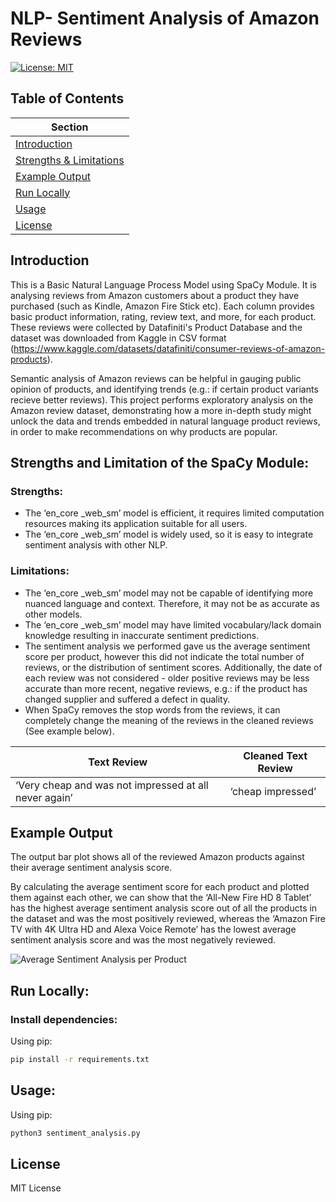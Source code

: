# NLP- Sentiment Analysis of Amazon Reviews

[![License: MIT](https://img.shields.io/badge/License-MIT-yellow.svg)](LICENSE)

## Table of Contents
| Section |
|-------- |
| [Introduction](#Introduction) |
| [Strengths & Limitations](#Strengths-and-Limitation-of-the-SpaCy-Module) |
| [Example Output](#Example-Output) |
| [Run Locally](#Run-Locally) |
| [Usage](#Usage) |
| [License](#License) |

## Introduction
This is a Basic Natural Language Process Model using SpaCy Module. It is analysing reviews from Amazon customers about a product they have purchased (such as Kindle, Amazon Fire Stick etc). Each column provides basic product information, rating, review text, and more, for each product. These reviews were collected by Datafiniti's Product Database and the dataset was downloaded from Kaggle in CSV format (https://www.kaggle.com/datasets/datafiniti/consumer-reviews-of-amazon-products).

Semantic analysis of Amazon reviews can be helpful in gauging public opinion of products, and identifying trends (e.g.: if certain product variants recieve better reviews). This project performs exploratory analysis on the Amazon review dataset, demonstrating how a more in-depth study might unlock the data and trends embedded in natural language product reviews, in order to make recommendations on why products are popular.

## Strengths and Limitation of the SpaCy Module:
### Strengths:
* The ‘en_core _web_sm’ model is efficient, it requires limited computation resources making its application suitable for all users.
* The ‘en_core _web_sm’ model is widely used, so it is easy to integrate sentiment analysis with other NLP.

### Limitations:
* The ‘en_core _web_sm’ model may not be capable of identifying more nuanced language and context. Therefore, it may not be as accurate as other models.
* The ‘en_core _web_sm’ model may have limited vocabulary/lack domain knowledge resulting in inaccurate sentiment predictions. 
* The sentiment analysis we performed gave us the average sentiment score per product, however this did not indicate the total number of reviews, or the distribution of sentiment scores. Additionally, the date of each review was not considered - older positive reviews may be less accurate than more recent, negative reviews, e.g.: if the product has changed supplier and suffered a defect in quality.
* When SpaCy removes the stop words from the reviews, it can completely change the meaning of the reviews in the cleaned reviews (See example below).

| Text Review | Cleaned Text Review |
| ----------- | ------------------- |
| ‘Very cheap and was not impressed at all never again’ | ‘cheap impressed’ |




## Example Output
The output bar plot shows all of the reviewed Amazon products against their average sentiment analysis score. 

By calculating the average sentiment score for each product and plotted them against each other, we can show that the ‘All-New Fire HD 8 Tablet’ has the highest average sentiment analysis score out of all the products in the dataset and was the most positively reviewed, whereas the ‘Amazon Fire TV with 4K Ultra HD and Alexa Voice Remote’ has the lowest average sentiment analysis score and was the most negatively reviewed. 

![Average Sentiment Analysis per Product](https://github.com/cgreenwood23/finalCapstone/assets/153872154/aef94e25-2954-4d93-8cbb-1d59a0af4794)


## Run Locally:

### Install dependencies:

Using pip:
```sh
pip install -r requirements.txt
```

## Usage:

Using pip:
```sh
python3 sentiment_analysis.py
```

## License
MIT License

